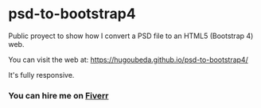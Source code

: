 # psd-to-bootstrap4

Public proyect to show how I convert a PSD file to an HTML5 (Bootstrap 4) web.

You can visit the web at: https://hugoubeda.github.io/psd-to-bootstrap4/

It's fully responsive.

### You can hire me on [Fiverr]( https://www.fiverr.com/hugo_ubeda/ "Hire me on Fiverr")
